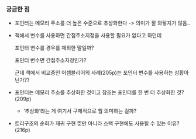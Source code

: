 
### 궁금한 점
- 포인터는 메모리 주소를 더 높은 수준으로 추상화한다 -> 의미가 잘 와닿지가 않음..
- 책에서 변수를 사용하면 간접주소지정을 사용할 필요가 없다고 하던데
    
    포인터 변수를 경우를 제외한 말일까?
    
    포인터 변수면 간접주소지정인가?
    
    근데 책에서 비교중인 어셈블리어의 사례(205p)는 포인터 변수를 사용하는 상황아닌가??
    
- 포인터는 메모리 주소를 추상화한 것이고 참조는 포인터를 한 번 더 추상화한 것? (209p)
    - ‘추상화’라는 게 여기서 구체적으로 뭘 의미하는 걸까?
- 트리구조의 순회가 재귀 구현 뿐만 아니라 스택 구현에도 사용될 수 있는 이유? (216p)

